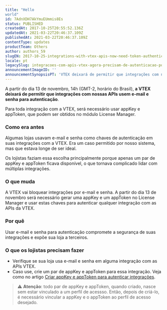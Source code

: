 ```yaml
---
title: "Hello
world"
id: 7AdnXDH7AkYmuEUmmis8Es
status: PUBLISHED
createdAt: 2017-10-25T20:55:52.136Z
updatedAt: 2021-03-22T20:46:37.109Z
publishedAt: 2021-03-22T20:46:37.109Z
contentType: updates
productTeam: Others
author: authors_59
slugEN: 2017-10-25-integrations-with-vtex-apis-now-need-token-authentication
locale: pt
legacySlug: integracoes-com-apis-vtex-agora-precisam-de-autenticacao-por-token
announcementImageID: ''
announcementSynopsisPT: 'VTEX deixará de permitir que integrações com nossas APIs usem e-mail e senha para autenticação'
---
```


A partir do dia 13 de novembro, 14h (GMT-2, horário do Brasil), __a VTEX deixará de permitir que integrações com nossas APIs usem e-mail e senha para autenticação__.

Para toda integração com a VTEX, será necessário usar appKey e appToken, que podem ser obtidos no módulo License Manager.

### Como era antes

Algumas lojas usavam e-mail e senha como chaves de autenticação em suas integrações com a VTEX. Era um caso permitido por nosso sistema, mas que estava longe de ser ideal.

Os lojistas faziam essa escolha principalmente porque apenas um par de appKey e appToken ficava disponível, o que tornava complicado lidar com múltiplas integrações.

### O que muda

A VTEX vai bloquear integrações por e-mail e senha. A partir do dia 13 de novembro será necessário gerar uma appKey e um appToken no License Manager e usar estas chaves para autenticar qualquer integração com as APIs da VTEX.

### Por quê

Usar e-mail e senha para autenticação compromete a segurança de suas integrações e expõe sua loja a terceiros.

### O que os lojistas precisam fazer
- Verifique se sua loja usa e-mail e senha em alguma integração com as APIs VTEX.
- Caso use, crie um par de appKey e appToken para essa integração. Veja como no artigo [Criar appKey e appToken para autenticar integrações](http://help.vtex.com/pt/tutorial/criar-appkey-e-apptoken-para-autenticar-integracoes).

>⚠️ **Atenção**: todo par de appKey e appToken, quando criado, nasce sem estar vinculado a um perfil de acessso. Então, depois de criá-lo, é necessário vincular a appKey e o appToken ao perfil de acesso desejado.
